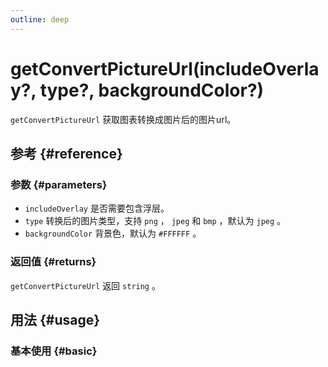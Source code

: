 ```yaml
---
outline: deep
---
```


# getConvertPictureUrl(includeOverlay?, type?, backgroundColor?)
`getConvertPictureUrl` 获取图表转换成图片后的图片url。

## 参考 {#reference}
<!--@include: @/@views/api/references/instance/getConvertPictureUrl.md-->

### 参数 {#parameters}
- `includeOverlay` 是否需要包含浮层。
- `type` 转换后的图片类型，支持 `png` ， `jpeg` 和 `bmp` ，默认为 `jpeg` 。
- `backgroundColor` 背景色，默认为 `#FFFFFF` 。

### 返回值 {#returns}
`getConvertPictureUrl` 返回 `string` 。

## 用法 {#usage}
<script setup>
import GetConvertPictureUrl from '../../@views/api/samples/getConvertPictureUrl/index.vue'
</script>

### 基本使用 {#basic}
<GetConvertPictureUrl/>